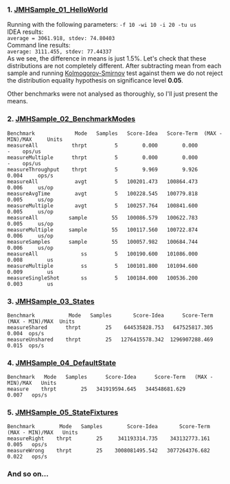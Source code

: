 ### 1. [JMHSample_01_HelloWorld](http://hg.openjdk.java.net/code-tools/jmh/file/tip/jmh-samples/src/main/java/org/openjdk/jmh/samples/JMHSample_01_HelloWorld.java)

Running with the following parameters: `-f 10 -wi 10 -i 20 -tu us`<br/>
IDEA results:<br/>
`average = 3061.918, stdev: 74.80403`<br/>
Command line results:<br/>
`average: 3111.455, stdev: 77.44337`<br/>
As we see, the difference in means is just 1.5%. Let's check that these distributions are not completely different.
After subtracting mean from each sample and running [Kolmogorov-Smirnov](http://en.wikipedia.org/wiki/Kolmogorov–Smirnov_test) 
test against them we do not reject the distribution equality hypothesis on significance level **0.05**.

Other benchmarks were not analysed as thoroughly, so I'll just present the means.

### 2. [JMHSample_02_BenchmarkModes](http://hg.openjdk.java.net/code-tools/jmh/file/tip/jmh-samples/src/main/java/org/openjdk/jmh/samples/JMHSample_02_BenchmarkModes.java)

```
Benchmark             Mode   Samples   Score-Idea   Score-Term  (MAX - MIN)/MAX     Units
measureAll           thrpt         5        0.000        0.000                -    ops/us
measureMultiple      thrpt         5        0.000        0.000                -    ops/us
measureThroughput    thrpt         5        9.969        9.926            0.004     ops/s
measureAll            avgt         5   100201.473   100864.473            0.006     us/op
measureAvgTime        avgt         5   100228.545   100779.818            0.005     us/op
measureMultiple       avgt         5   100257.764   100841.600            0.005     us/op
measureAll          sample        55   100086.579   100622.783            0.005     us/op
measureMultiple     sample        55   100117.560   100722.874            0.006     us/op
measureSamples      sample        55   100057.982   100684.744            0.006     us/op
measureAll              ss         5   100190.600   101086.000            0.008        us
measureMultiple         ss         5   100101.800   101094.600            0.009        us
measureSingleShot       ss         5   100184.000   100536.200            0.003        us
```

### 3. [JMHSample_03_States](http://hg.openjdk.java.net/code-tools/jmh/file/tip/jmh-samples/src/main/java/org/openjdk/jmh/samples/JMHSample_03_States.java)

```
Benchmark           Mode   Samples       Score-Idea      Score-Term  (MAX - MIN)/MAX  Units
measureShared      thrpt        25    644535828.753   647525817.305            0.004  ops/s
measureUnshared    thrpt        25   1276415578.342  1296907288.469            0.015  ops/s
```

### 4. [JMHSample_04_DefaultState](http://hg.openjdk.java.net/code-tools/jmh/file/tip/jmh-samples/src/main/java/org/openjdk/jmh/samples/JMHSample_04_DefaultState.java)

```
Benchmark   Mode   Samples      Score-Idea      Score-Term   (MAX - MIN)/MAX   Units
measure    thrpt        25   341919594.645   344548681.629             0.007   ops/s
```

### 5. [JMHSample_05_StateFixtures](http://hg.openjdk.java.net/code-tools/jmh/file/tip/jmh-samples/src/main/java/org/openjdk/jmh/samples/JMHSample_05_StateFixtures.java)

```
Benchmark        Mode   Samples        Score-Idea       Score-Term   (MAX - MIN)/MAX   Units
measureRight    thrpt        25     341193314.735    343132773.161             0.005   ops/s
measureWrong    thrpt        25    3008081495.542   3077264376.682             0.022   ops/s
```
### And so on...